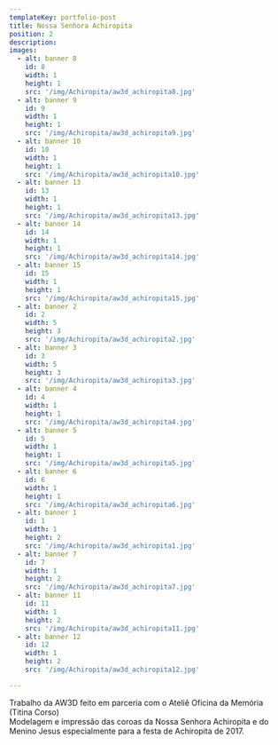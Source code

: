 ```yaml
---
templateKey: portfolio-post
title: Nossa Senhora Achiropita
position: 2
description: 
images:
  - alt: banner 8
    id: 8
    width: 1
    height: 1
    src: '/img/Achiropita/aw3d_achiropita8.jpg'
  - alt: banner 9
    id: 9
    width: 1
    height: 1
    src: '/img/Achiropita/aw3d_achiropita9.jpg'
  - alt: banner 10
    id: 10
    width: 1
    height: 1
    src: '/img/Achiropita/aw3d_achiropita10.jpg'
  - alt: banner 13
    id: 13
    width: 1
    height: 1
    src: '/img/Achiropita/aw3d_achiropita13.jpg'
  - alt: banner 14
    id: 14
    width: 1
    height: 1
    src: '/img/Achiropita/aw3d_achiropita14.jpg'
  - alt: banner 15
    id: 15
    width: 1
    height: 1
    src: '/img/Achiropita/aw3d_achiropita15.jpg'
  - alt: banner 2
    id: 2
    width: 5
    height: 3
    src: '/img/Achiropita/aw3d_achiropita2.jpg'
  - alt: banner 3
    id: 3
    width: 5
    height: 3
    src: '/img/Achiropita/aw3d_achiropita3.jpg'
  - alt: banner 4
    id: 4
    width: 1
    height: 1
    src: '/img/Achiropita/aw3d_achiropita4.jpg'
  - alt: banner 5
    id: 5
    width: 1
    height: 1
    src: '/img/Achiropita/aw3d_achiropita5.jpg'
  - alt: banner 6
    id: 6
    width: 1
    height: 1
    src: '/img/Achiropita/aw3d_achiropita6.jpg'
  - alt: banner 1
    id: 1
    width: 1
    height: 2
    src: '/img/Achiropita/aw3d_achiropita1.jpg'
  - alt: banner 7
    id: 7
    width: 1
    height: 2
    src: '/img/Achiropita/aw3d_achiropita7.jpg'
  - alt: banner 11
    id: 11
    width: 1
    height: 2
    src: '/img/Achiropita/aw3d_achiropita11.jpg'
  - alt: banner 12
    id: 12
    width: 1
    height: 2
    src: '/img/Achiropita/aw3d_achiropita12.jpg'  

---
```

Trabalho da AW3D feito em parceria com o Ateliê Oficina da Memória (Titina Corso)<br/>
Modelagem e impressão das coroas da Nossa Senhora Achiropita e do Menino Jesus especialmente para a festa de Achiropita de 2017.